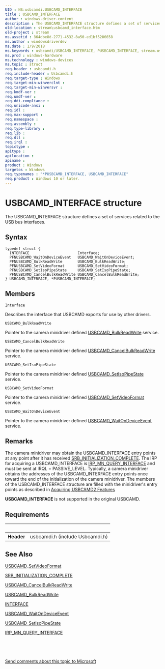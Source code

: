 ```yaml
---
UID : NS:usbcamdi.USBCAMD_INTERFACE
title : USBCAMD_INTERFACE
author : windows-driver-content
description : The USBCAMD_INTERFACE structure defines a set of services related to the USB bus interfaces.
old-location : stream\usbcamd_interface.htm
old-project : stream
ms.assetid : 864dbe8d-2771-4532-8a50-ed1bf5286658
ms.author : windowsdriverdev
ms.date : 1/9/2018
ms.keywords : usbcamdi/USBCAMD_INTERFACE, PUSBCAMD_INTERFACE, stream.usbcamd_interface, USBCAMD_INTERFACE structure [Streaming Media Devices], USBCAMD_INTERFACE, usbcmdpr_113d60d6-c353-468a-9c3d-801c76caf7be.xml, usbcamdi/PUSBCAMD_INTERFACE, PUSBCAMD_INTERFACE structure pointer [Streaming Media Devices], *PUSBCAMD_INTERFACE
ms.prod : windows-hardware
ms.technology : windows-devices
ms.topic : struct
req.header : usbcamdi.h
req.include-header : Usbcamdi.h
req.target-type : Windows
req.target-min-winverclnt : 
req.target-min-winversvr : 
req.kmdf-ver : 
req.umdf-ver : 
req.ddi-compliance : 
req.unicode-ansi : 
req.idl : 
req.max-support : 
req.namespace : 
req.assembly : 
req.type-library : 
req.lib : 
req.dll : 
req.irql : 
topictype : 
apitype : 
apilocation : 
apiname : 
product : Windows
targetos : Windows
req.typenames : "*PUSBCAMD_INTERFACE, USBCAMD_INTERFACE"
req.product : Windows 10 or later.
---
```


# USBCAMD_INTERFACE structure
The USBCAMD_INTERFACE structure defines a set of services related to the USB bus interfaces.

## Syntax
````
typedef struct {
  INTERFACE                      Interface;
  PFNUSBCAMD_WaitOnDeviceEvent   USBCAMD_WaitOnDeviceEvent;
  PFNUSBCAMD_BulkReadWrite       USBCAMD_BulkReadWrite;
  PFNUSBCAMD_SetVideoFormat      USBCAMD_SetVideoFormat;
  PFNUSBCAMD_SetIsoPipeState     USBCAMD_SetIsoPipeState;
  PFNUSBCAMD_CancelBulkReadWrite USBCAMD_CancelBulkReadWrite;
} USBCAMD_INTERFACE, *PUSBCAMD_INTERFACE;
````

## Members


`Interface`

Describes the interface that USBCAMD exports for use by other drivers.

`USBCAMD_BulkReadWrite`

Pointer to the camera minidriver defined <a href="https://msdn.microsoft.com/library/windows/hardware/ff568577">USBCAMD_BulkReadWrite</a> service.

`USBCAMD_CancelBulkReadWrite`

Pointer to the camera minidriver defined <a href="https://msdn.microsoft.com/library/windows/hardware/ff568580">USBCAMD_CancelBulkReadWrite</a> service.

`USBCAMD_SetIsoPipeState`

Pointer to the camera minidriver defined <a href="https://msdn.microsoft.com/library/windows/hardware/ff568629">USBCAMD_SetIsoPipeState</a> service.

`USBCAMD_SetVideoFormat`

Pointer to the camera minidriver defined <a href="https://msdn.microsoft.com/library/windows/hardware/ff568634">USBCAMD_SetVideoFormat</a> service.

`USBCAMD_WaitOnDeviceEvent`

Pointer to the camera minidriver defined <a href="https://msdn.microsoft.com/library/windows/hardware/ff568638">USBCAMD_WaitOnDeviceEvent</a> service.

## Remarks
The camera minidriver may obtain the USBCAMD_INTERFACE entry points at any point after it has received <a href="https://msdn.microsoft.com/library/windows/hardware/ff568182">SRB_INITIALIZATION_COMPLETE</a>. The IRP for acquiring a USBCAMD_INTERFACE is <a href="https://msdn.microsoft.com/library/windows/hardware/ff551687">IRP_MN_QUERY_INTERFACE</a> and must be sent at IRQL = PASSIVE_LEVEL. Typically, a camera minidriver obtains the addresses of the USBCAMD_INTERFACE entry points once toward the end of the initialization of the camera minidriver. The members of the USBCAMD_INTERFACE structure are filled with the minidriver's entry points as described in <a href="https://msdn.microsoft.com/39db38a8-8279-4c61-9010-cc6d4767efc2">Acquiring USBCAMD2 Features</a>


<b>USBCAMD_INTERFACE</b> is not supported in the original USBCAMD.

## Requirements
| &nbsp; | &nbsp; |
| ---- |:---- |
| **Header** | usbcamdi.h (include Usbcamdi.h) |

## See Also

<a href="https://msdn.microsoft.com/library/windows/hardware/ff568634">USBCAMD_SetVideoFormat</a>

<a href="https://msdn.microsoft.com/library/windows/hardware/ff568182">SRB_INITIALIZATION_COMPLETE</a>

<a href="https://msdn.microsoft.com/library/windows/hardware/ff568580">USBCAMD_CancelBulkReadWrite</a>

<a href="https://msdn.microsoft.com/library/windows/hardware/ff568577">USBCAMD_BulkReadWrite</a>

<a href="..\wdm\ns-wdm-_interface.md">INTERFACE</a>

<a href="https://msdn.microsoft.com/library/windows/hardware/ff568638">USBCAMD_WaitOnDeviceEvent</a>

<a href="https://msdn.microsoft.com/library/windows/hardware/ff568629">USBCAMD_SetIsoPipeState</a>

<a href="https://msdn.microsoft.com/library/windows/hardware/ff551687">IRP_MN_QUERY_INTERFACE</a>

 

 

<a href="mailto:wsddocfb@microsoft.com?subject=Documentation%20feedback [stream\stream]:%20USBCAMD_INTERFACE structure%20 RELEASE:%20(1/9/2018)&amp;body=%0A%0APRIVACY STATEMENT%0A%0AWe use your feedback to improve the documentation. We don't use your email address for any other purpose, and we'll remove your email address from our system after the issue that you're reporting is fixed. While we're working to fix this issue, we might send you an email message to ask for more info. Later, we might also send you an email message to let you know that we've addressed your feedback.%0A%0AFor more info about Microsoft's privacy policy, see http://privacy.microsoft.com/en-us/default.aspx." title="Send comments about this topic to Microsoft">Send comments about this topic to Microsoft</a>